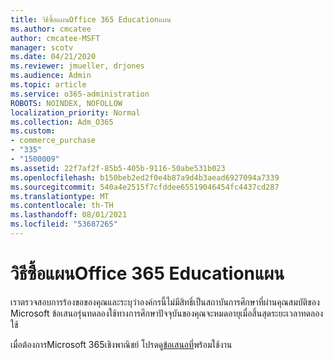 ```yaml
---
title: วิธีซื้อแผนOffice 365 Educationแผน
ms.author: cmcatee
author: cmcatee-MSFT
manager: scotv
ms.date: 04/21/2020
ms.reviewer: jmueller, drjones
ms.audience: Admin
ms.topic: article
ms.service: o365-administration
ROBOTS: NOINDEX, NOFOLLOW
localization_priority: Normal
ms.collection: Adm_O365
ms.custom:
- commerce_purchase
- "335"
- "1500009"
ms.assetid: 22f7af2f-85b5-405b-9116-50abe531b023
ms.openlocfilehash: b150beb2ed2f0e4b87a9d4b3aead6927094a7339
ms.sourcegitcommit: 540a4e2515f7cfddee65519046454fc4437cd287
ms.translationtype: MT
ms.contentlocale: th-TH
ms.lasthandoff: 08/01/2021
ms.locfileid: "53687265"
---
```

# <a name="how-to-purchase-office-365-education-plans"></a>วิธีซื้อแผนOffice 365 Educationแผน

เราตรวจสอบการร้องขอของคุณและระบุว่าองค์กรนี้ไม่มีสิทธิ์เป็นสถาบันการศึกษาที่ผ่านคุณสมบัติของ Microsoft ข้อเสนอรุ่นทดลองใช้ทางการศึกษาปัจจุบันของคุณจะหมดอายุเมื่อสิ้นสุดระยะเวลาทดลองใช้
  
เมื่อต้องการMicrosoft 365เชิงพาณิชย์ โปรดดู[ข้อเสนอที่](https://go.microsoft.com/fwlink/p/?linkid=868433)พร้อมใช้งาน  